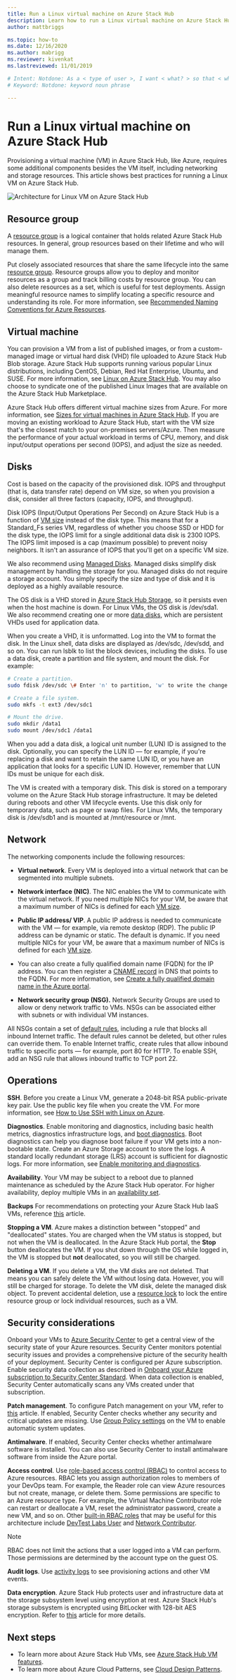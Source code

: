 ```yaml
---
title: Run a Linux virtual machine on Azure Stack Hub 
description: Learn how to run a Linux virtual machine on Azure Stack Hub.
author: mattbriggs

ms.topic: how-to
ms.date: 12/16/2020
ms.author: mabrigg
ms.reviewer: kivenkat
ms.lastreviewed: 11/01/2019

# Intent: Notdone: As a < type of user >, I want < what? > so that < why? >
# Keyword: Notdone: keyword noun phrase

---
```



# Run a Linux virtual machine on Azure Stack Hub

Provisioning a virtual machine (VM) in Azure Stack Hub, like Azure, requires some additional components besides the VM itself, including networking and storage resources. This article shows best practices for running a Linux VM on Azure Stack Hub.

![Architecture for Linux VM on Azure Stack Hub](./media/iaas-architecture-vm-linux/image1.png)

## Resource group

A [resource group](/azure/azure-resource-manager/resource-group-overview) is a logical container that holds related Azure Stack Hub resources. In general, group resources based on their lifetime and who will manage them.

Put closely associated resources that share the same lifecycle into the same [resource group](/azure/azure-resource-manager/resource-group-overview). Resource groups allow you to deploy and monitor resources as a group and track billing costs by resource group. You can also delete resources as a set, which is useful for test deployments. Assign meaningful resource names to simplify locating a specific resource and understanding its role. For more information, see [Recommended Naming Conventions for Azure Resources](/azure/architecture/best-practices/naming-conventions).

## Virtual machine

You can provision a VM from a list of published images, or from a custom-managed image or virtual hard disk (VHD) file uploaded to Azure Stack Hub Blob storage. Azure Stack Hub supports running various popular Linux distributions, including CentOS, Debian, Red Hat Enterprise, Ubuntu, and SUSE. For more information, see [Linux on Azure Stack Hub](../operator/azure-stack-linux.md). You may also choose to syndicate one of the published Linux Images that are available on the Azure Stack Hub Marketplace.

Azure Stack Hub offers different virtual machine sizes from Azure. For more information, see [Sizes for virtual machines in Azure Stack Hub](./azure-stack-vm-sizes.md). If you are moving an existing workload to Azure Stack Hub, start with the VM size that's the closest match to your on-premises servers/Azure. Then measure the performance of your actual workload in terms of CPU, memory, and disk input/output operations per second (IOPS), and adjust the size as needed.

## Disks

Cost is based on the capacity of the provisioned disk. IOPS and throughput (that is, data transfer rate) depend on VM size, so when you provision a disk, consider all three factors (capacity, IOPS, and throughput).

Disk IOPS (Input/Output Operations Per Second) on Azure Stack Hub is a function of [VM size](./azure-stack-vm-sizes.md) instead of the disk type. This means that for a Standard_Fs series VM, regardless of whether you choose SSD or HDD for the disk type, the IOPS limit for a single additional data disk is 2300 IOPS. The IOPS limit imposed is a cap (maximum possible) to prevent noisy neighbors. It isn't an assurance of IOPS that you'll get on a specific VM size.

We also recommend using [Managed Disks](./azure-stack-managed-disk-considerations.md). Managed disks simplify disk management by handling the storage for you. Managed disks do not require a storage account. You simply specify the size and type of disk and it is deployed as a highly available resource.

The OS disk is a VHD stored in [Azure Stack Hub Storage](./azure-stack-storage-overview.md), so it persists even when the host machine is down. For Linux VMs, the OS disk is /dev/sda1. We also recommend creating one or more [data disks](./azure-stack-manage-vm-disks.md), which are persistent VHDs used for application data.

When you create a VHD, it is unformatted. Log into the VM to format the disk. In the Linux shell, data disks are displayed as /dev/sdc, /dev/sdd, and so on. You can run lsblk to list the block devices, including the disks. To use a data disk, create a partition and file system, and mount the disk. For example:

```bash
# Create a partition.
sudo fdisk /dev/sdc \# Enter 'n' to partition, 'w' to write the change.

# Create a file system.
sudo mkfs -t ext3 /dev/sdc1

# Mount the drive.
sudo mkdir /data1
sudo mount /dev/sdc1 /data1
```

When you add a data disk, a logical unit number (LUN) ID is assigned to the disk. Optionally, you can specify the LUN ID — for example, if you're replacing a disk and want to retain the same LUN ID, or you have an application that looks for a specific LUN ID. However, remember that LUN IDs must be unique for each disk.

The VM is created with a temporary disk. This disk is stored on a temporary volume on the Azure Stack Hub storage infrastructure. It may be deleted during reboots and other VM lifecycle events. Use this disk only for temporary data, such as page or swap files. For Linux VMs, the temporary disk is /dev/sdb1 and is mounted at /mnt/resource or /mnt.

## Network

The networking components include the following resources:

-   **Virtual network**. Every VM is deployed into a virtual network that can be segmented into multiple subnets.

-   **Network interface (NIC)**. The NIC enables the VM to communicate with the virtual network. If you need multiple NICs for your VM, be aware that a maximum number of NICs is defined for each [VM size](./azure-stack-vm-sizes.md).

-   **Public IP address/ VIP**. A public IP address is needed to communicate with the VM — for example, via remote desktop (RDP). The public IP address can be dynamic or static. The default is dynamic. If you need multiple NICs for your VM, be aware that a maximum number of NICs is defined for each [VM size](./azure-stack-vm-sizes.md).

-   You can also create a fully qualified domain name (FQDN) for the IP address. You can then register a [CNAME record](https://en.wikipedia.org/wiki/CNAME_record) in DNS that points to the FQDN. For more information, see [Create a fully qualified domain name in the Azure portal](/azure/virtual-machines/windows/portal-create-fqdn).

-   **Network security group (NSG).** Network Security Groups are used to allow or deny network traffic to VMs. NSGs can be associated either with subnets or with individual VM instances.

All NSGs contain a set of [default rules](/azure/virtual-network/security-overview#default-security-rules), including a rule that blocks all inbound Internet traffic. The default rules cannot be deleted, but other rules can override them. To enable Internet traffic, create rules that allow inbound traffic to specific ports — for example, port 80 for HTTP. To enable SSH, add an NSG rule that allows inbound traffic to TCP port 22.

## Operations

**SSH**. Before you create a Linux VM, generate a 2048-bit RSA public-private key pair. Use the public key file when you create the VM. For more information, see [How to Use SSH with Linux on Azure](/azure/virtual-machines/linux/mac-create-ssh-keys).

**Diagnostics**. Enable monitoring and diagnostics, including basic health metrics, diagnostics infrastructure logs, and [boot diagnostics](https://azure.microsoft.com/blog/boot-diagnostics-for-virtual-machines-v2/). Boot diagnostics can help you diagnose boot failure if your VM gets into a non-bootable state. Create an Azure Storage account to store the logs. A standard locally redundant storage (LRS) account is sufficient for diagnostic logs. For more information, see [Enable monitoring and diagnostics](./azure-stack-metrics-azure-data.md).

**Availability**. Your VM may be subject to a reboot due to planned maintenance as scheduled by the Azure Stack Hub operator. For higher availability, deploy multiple VMs in an [availability set](../operator/azure-stack-app-service-deploy.md).

**Backups** For recommendations on protecting your Azure Stack Hub IaaS VMs, reference [this](./azure-stack-manage-vm-protect.md) article.

**Stopping a VM**. Azure makes a distinction between "stopped" and "deallocated" states. You are charged when the VM status is stopped, but not when the VM is deallocated. In the Azure Stack Hub portal, the **Stop** button deallocates the VM. If you shut down through the OS while logged in, the VM is stopped but **not** deallocated, so you will still be charged.

**Deleting a VM**. If you delete a VM, the VM disks are not deleted. That means you can safely delete the VM without losing data. However, you will still be charged for storage. To delete the VM disk, delete the managed disk object. To prevent accidental deletion, use a [resource lock](/azure/resource-group-lock-resources) to lock the entire resource group or lock individual resources, such as a VM.

## Security considerations

Onboard your VMs to [Azure Security Center](/azure/security-center/quick-onboard-azure-stack) to get a central view of the security state of your Azure resources. Security Center monitors potential security issues and provides a comprehensive picture of the security health of your deployment. Security Center is configured per Azure subscription. Enable security data collection as described in [Onboard your Azure subscription to Security Center Standard](/azure/security-center/security-center-get-started). When data collection is enabled, Security Center automatically scans any VMs created under that subscription.

**Patch management**. To configure Patch management on your VM, refer to [this](./vm-update-management.md) article. If enabled, Security Center checks whether any security and critical updates are missing. Use [Group Policy settings](/windows-server/administration/windows-server-update-services/deploy/4-configure-group-policy-settings-for-automatic-updates) on the VM to enable automatic system updates.

**Antimalware**. If enabled, Security Center checks whether antimalware software is installed. You can also use Security Center to install antimalware software from inside the Azure portal.

**Access control**. Use [role-based access control (RBAC)](/azure/active-directory/role-based-access-control-what-is) to control access to Azure resources. RBAC lets you assign authorization roles to members of your DevOps team. For example, the Reader role can view Azure resources but not create, manage, or delete them. Some permissions are specific to an Azure resource type. For example, the Virtual Machine Contributor role can restart or deallocate a VM, reset the administrator password, create a new VM, and so on. Other [built-in RBAC roles](/azure/active-directory/role-based-access-built-in-roles) that may be useful for this architecture include [DevTest Labs User](/azure/active-directory/role-based-access-built-in-roles#devtest-labs-user) and [Network Contributor](/azure/active-directory/role-based-access-built-in-roles#network-contributor).

> [!NOTE]  
> RBAC does not limit the actions that a user logged into a VM can perform. Those permissions are determined by the account type on the guest OS.

**Audit logs**. Use [activity logs](./azure-stack-metrics-azure-data.md?#activity-log) to see provisioning actions and other VM events.

**Data encryption**. Azure Stack Hub protects user and infrastructure data at the storage subsystem level using encryption at rest. Azure Stack Hub's storage subsystem is encrypted using BitLocker with 128-bit AES encryption. Refer to [this](../operator/azure-stack-security-bitlocker.md) article for more details.

## Next steps

- To learn more about Azure Stack Hub VMs, see [Azure Stack Hub VM features](azure-stack-vm-considerations.md).  
- To learn more about Azure Cloud Patterns, see [Cloud Design Patterns](/azure/architecture/patterns).
